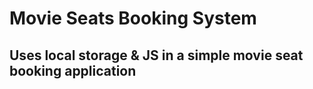 # Movie Seats Booking System

## Uses local storage & JS in a simple movie seat booking application

